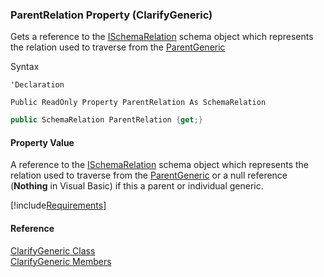 ﻿### ParentRelation Property (ClarifyGeneric)

Gets a reference to the [ISchemaRelation](fcSDK~FChoice.Foundation.Schema.ISchemaRelation.md) schema object which represents the relation used to traverse from the [ParentGeneric](fcSDK~FChoice.Foundation.Clarify.ClarifyGeneric~ParentGeneric.md)

Syntax

```vbnet
'Declaration

Public ReadOnly Property ParentRelation As SchemaRelation
```

```csharp
public SchemaRelation ParentRelation {get;}
```

#### Property Value

A reference to the [ISchemaRelation](fcSDK~FChoice.Foundation.Schema.ISchemaRelation.md) schema object which represents the relation used to traverse from the [ParentGeneric](fcSDK~FChoice.Foundation.Clarify.ClarifyGeneric~ParentGeneric.md) or a null reference (**Nothing** in Visual Basic) if this a parent or individual generic.

[!include[Requirements](../partials/requirements.md)]

#### Reference

[ClarifyGeneric Class](fcSDK~FChoice.Foundation.Clarify.ClarifyGeneric.md)  
[ClarifyGeneric Members](fcSDK~FChoice.Foundation.Clarify.ClarifyGeneric_members.md)